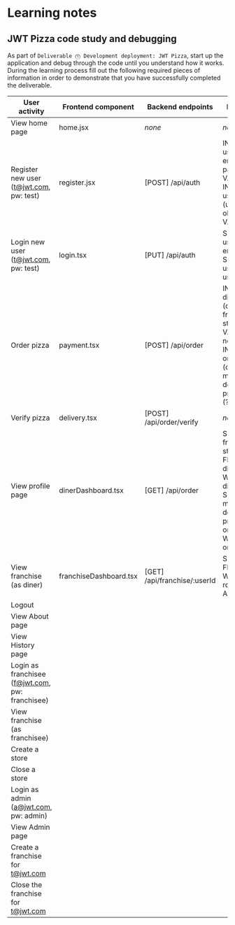 # Learning notes

## JWT Pizza code study and debugging

As part of `Deliverable ⓵ Development deployment: JWT Pizza`, start up the application and debug through the code until you understand how it works. During the learning process fill out the following required pieces of information in order to demonstrate that you have successfully completed the deliverable.

| User activity                                       | Frontend component | Backend endpoints | Database SQL |
| --------------------------------------------------- | ------------------ | ----------------- | ------------ |
| View home page                                      |     home.jsx       |      *none*       |    *none*    |
| Register new user<br/>(t@jwt.com, pw: test)         |   register.jsx     | [POST] /api/auth  |INSERT INTO user (name, email, password) VALUES (?, ?, ?) <br/> INSERT INTO userRole (userId, role, objectId) VALUES (?, ?, ?)  |
| Login new user<br/>(t@jwt.com, pw: test)            |      login.tsx     | [PUT] /api/auth   |SELECT * FROM user WHERE email=? <br/> SELECT * FROM userRole WHERE userId=?|
| Order pizza                                         |    payment.tsx     | [POST] /api/order |INSERT INTO dinerOrder (dinerId, franchiseId, storeId, date) VALUES (?, ?, ?, now()) <br/> INSERT INTO orderItem (orderId, menuId, description, price) VALUES (?, ?, ?, ?)|
| Verify pizza                                        |    delivery.tsx    |[POST] /api/order/verify|     *none*   |
| View profile page                                   | dinerDashboard.tsx |  [GET] /api/order |SELECT id, franchiseId, storeId, date FROM dinerOrder WHERE dinerId=? LIMIT <br/> SELECT id, menuId, description, price FROM orderItem WHERE orderId=?|
| View franchise<br/>(as diner)                       |franchiseDashboard.tsx|[GET] /api/franchise/:userId|SELECT objectId FROM userRole WHERE role='franchisee' AND userId=?|
| Logout                                              |                    |                   |              |
| View About page                                     |                    |                   |              |
| View History page                                   |                    |                   |              |
| Login as franchisee<br/>(f@jwt.com, pw: franchisee) |                    |                   |              |
| View franchise<br/>(as franchisee)                  |                    |                   |              |
| Create a store                                      |                    |                   |              |
| Close a store                                       |                    |                   |              |
| Login as admin<br/>(a@jwt.com, pw: admin)           |                    |                   |              |
| View Admin page                                     |                    |                   |              |
| Create a franchise for t@jwt.com                    |                    |                   |              |
| Close the franchise for t@jwt.com                   |                    |                   |              |
